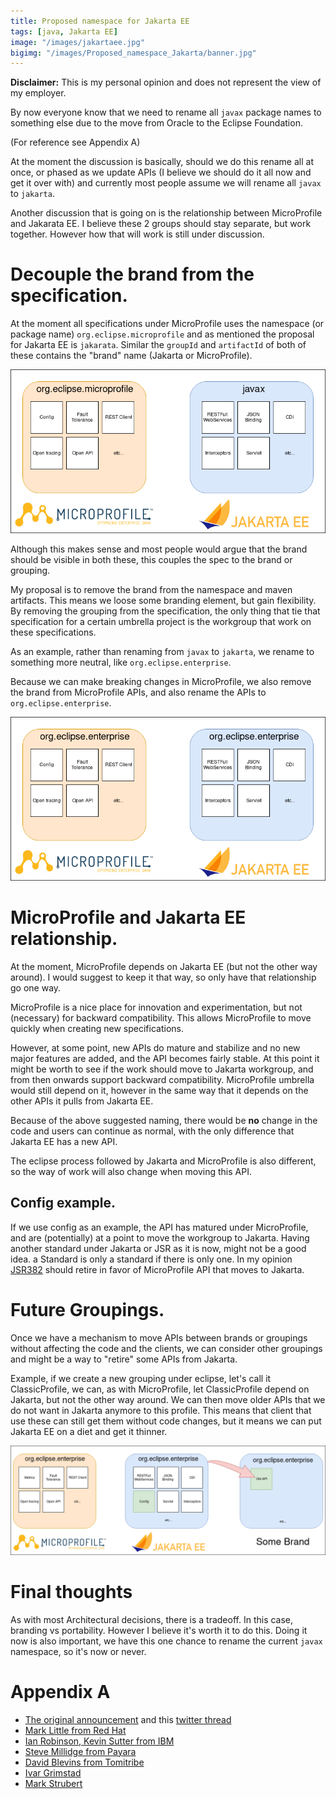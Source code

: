 ```yaml
---
title: Proposed namespace for Jakarta EE
tags: [java, Jakarta EE]
image: "/images/jakartaee.jpg"
bigimg: "/images/Proposed_namespace_Jakarta/banner.jpg"
---
```


**Disclaimer:** This is my personal opinion and does not represent the view of my employer.

By now everyone know that we need to rename all `javax` package names to something else due to the move from Oracle to the Eclipse Foundation.

(For reference see Appendix A)

At the moment the discussion is basically, should we do this rename all at once, or phased as we update APIs (I believe we should do it all now and get it over with) and currently most people assume 
we will rename all `javax` to `jakarta`. 

Another discussion that is going on is the relationship between MicroProfile and Jakarata EE. I believe these 2 groups should stay separate, but work together. However how that will work is still under discussion.

# Decouple the brand from the specification.

At the moment all specifications under MicroProfile uses the namespace (or package name) `org.eclipse.microprofile` and as mentioned the proposal for Jakarta EE is `jakarata`.
Similar the `groupId` and `artifactId` of both of these contains the "brand" name (Jakarta or MicroProfile).

![curent](/images/Proposed_namespace_Jakarta/current.png)

Although this makes sense and most people would argue that the brand should be visible in both these, this couples the spec to the brand or grouping.

My proposal is to remove the brand from the namespace and maven artifacts. This means we loose some branding element, but gain flexibility. 
By removing the grouping from the specification, the only thing that tie that specification for a certain umbrella project is the workgroup that work on these specifications.

As an example, rather than renaming from `javax` to `jakarta`, we rename to something more neutral, like `org.eclipse.enterprise`.

Because we can make breaking changes in MicroProfile, we also remove the brand from MicroProfile APIs, and also rename the APIs to `org.eclipse.enterprise`.

![curent](/images/Proposed_namespace_Jakarta/proposed.png)

# MicroProfile and Jakarta EE relationship.

At the moment, MicroProfile depends on Jakarta EE (but not the other way around). I would suggest to keep it that way, so only have that relationship go one way.

MicroProfile is a nice place for innovation and experimentation, but not (necessary) for backward compatibility. This allows MicroProfile to move quickly when 
creating new specifications.

However, at some point, new APIs do mature and stabilize and no new major features are added, and the API becomes fairly stable. 
At this point it might be worth to see if the work should move to Jakarta workgroup, and from then onwards support backward compatibility. 
MicroProfile umbrella would still depend on it, however in the same way that it depends on the other APIs it pulls from Jakarta EE.

Because of the above suggested naming, there would be **no** change in the code and users can continue as normal, with the only difference that Jakarta EE has a new API.

The eclipse process followed by Jakarta and MicroProfile is also different, so the way of work will also change when moving this API. 

## Config example.

If we use config as an example, the API has matured under MicroProfile, and are (potentially) at a point to move the workgroup to Jakarta. Having another standard under Jakarta or JSR
as it is now, might not be a good idea. a Standard is only a standard if there is only one. In my opinion [JSR382](https://github.com/eclipse/ConfigJSR) should retire in favor of MicroProfile API that moves to Jakarta.

# Future Groupings.

Once we have a mechanism to move APIs between brands or groupings without affecting the code and the clients, we can consider other groupings and might be a way to "retire" some APIs from Jakarta.

Example, if we create a new grouping under eclipse, let's call it ClassicProfile, we can, as with MicroProfile, let ClassicProfile depend on Jakarta, but not the other way around. We can then move older APIs that we do 
not want in Jakarta anymore to this profile. This means that client that use these can still get them without code changes, but it means we can put Jakarta EE on a diet and get it thinner.

![curent](/images/Proposed_namespace_Jakarta/legacy.png)


# Final thoughts

As with most Architectural decisions, there is a tradeoff. In this case, branding vs portability. However I believe it's worth it to do this. 
Doing it now is also important, we have this one chance to rename the current `javax` namespace, so it's now or never.

# Appendix A  

* [The original announcement](https://eclipse-foundation.blog/2019/05/03/jakarta-ee-java-trademarks/) and this [twitter thread](https://twitter.com/mmilinkov/status/1125213654775889921?s=19)
* [Mark Little from Red Hat](https://markclittle.blogspot.com/2019/05/to-enterprise-java-and-beyond-personal.html?m=1)
* [Ian Robinson, Kevin Sutter from IBM](https://developer.ibm.com/announcements/jakarta-ee-has-landed/?hss_channel=tw-939323243076259842)
* [Steve Millidge from Payara](https://blog.payara.fish/jakarta-ee-8-and-beyond?utm_content=90822134&utm_medium=social&utm_source=twitter&hss_channel=tw-2599580401)
* [David Blevins from Tomitribe](https://www.tomitribe.com/blog/jakarta-ee-a-new-hope/)
* [Ivar Grimstad](https://www.agilejava.eu/2019/05/05/jakarta-going-forward/)
* [Mark Strubert](https://struberg.wordpress.com/2019/05/06/the-way-forward-for-jakartaee-packages/)
